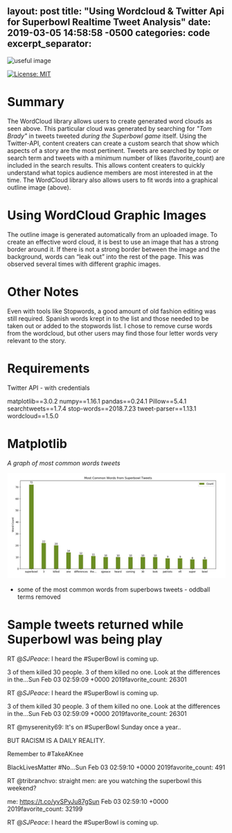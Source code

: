 layout: post
title:  "Using Wordcloud & Twitter Api for Superbowl Realtime Tweet Analysis"
date:   2019-03-05 14:58:58 -0500
categories: code
excerpt_separator: <!--more-->
---

![useful image](https://raw.githubusercontent.com/smandekar1/blog/gh-pages/assets/word_helmet_edited_700.JPG)

[![License: MIT](https://img.shields.io/badge/License-MIT-red.svg)](https://opensource.org/licenses/MIT)

# Summary

The WordCloud library allows users to create generated word clouds as seen above.  This particular cloud was generated by searching for *"Tom Brady"* in tweets tweeted *during the Superbowl game* itself.  Using the Twitter-API, content creaters can create a custom search that show which aspects of a story are the most pertinent.  Tweets are searched by topic or search term and tweets with a minimum number of likes (favorite_count) are included in the search results.  This allows content creaters to quickly understand what topics audience members are most interested in at the time.  The WordCloud library also allows users to fit words into a graphical outline image (above).  

# Using WordCloud Graphic Images 
The outline image is generated automatically from an uploaded image.  To create an effective word cloud, it is best to use an image that has a strong border around it.  If there is not a strong border between the image and the background, words can “leak out” into the rest of the page.  This was observed several times with different graphic images.    

# Other Notes
Even with tools like Stopwords, a good amount of old fashion editing was still required.  Spanish words krept in to the list and those needed to be taken out or added to the stopwords list.  I chose to remove curse words from the wordcloud, but other users may find those four letter words very relevant to the story.    

# Requirements 

Twitter API - with credentials

matplotlib==3.0.2
numpy==1.16.1
pandas==0.24.1
Pillow==5.4.1
searchtweets==1.7.4
stop-words==2018.7.23
tweet-parser==1.13.1
wordcloud==1.5.0


# Matplotlib

*A graph of most common words tweets* 

![useful image](https://raw.githubusercontent.com/smandekar1/blog/gh-pages/assets/graph.JPG)

- some of the most common words from superbows tweets - oddball terms removed 


# Sample tweets returned while Superbowl was being play

RT @_SJPeace_: I heard the #SuperBowl is coming up.

3 of them killed 30 people. 3 of them killed no one.  Look at the differences in the…Sun Feb 03 02:59:09 +0000 2019favorite_count: 26301

RT @_SJPeace_: I heard the #SuperBowl is coming up.

3 of them killed 30 people. 3 of them killed no one.  Look at the differences in the…Sun Feb 03 02:59:09 +0000 2019favorite_count: 26301

RT @myserenity69: It's on #SuperBowl Sunday once a year..

BUT RACISM IS A DAILY REALITY.

Remember to #TakeAKnee

BlackLivesMatter  #No…Sun Feb 03 02:59:10 +0000 2019favorite_count: 491

RT @tribranchvo: straight men: are you watching the superbowl this weekend?

me: https://t.co/yvSPyJu87gSun Feb 03 02:59:10 +0000 2019favorite_count: 32199

RT @_SJPeace_: I heard the #SuperBowl is coming up.